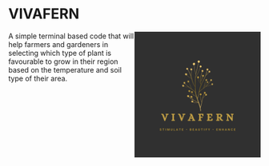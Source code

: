 # VIVAFERN
<img align="right" src="vivafern_graphic.png" height=50% width=50%> 
A simple terminal based code that will help farmers and gardeners in selecting which type of plant is favourable to grow in their region based on the temperature and soil type of their area.
